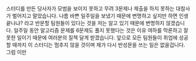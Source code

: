 스터디를 만든 당사자가 모범을 보이지 못하고 무려 3문제나 제출을 하지 못하는 대참사가 벌어지고 말았습니다.
나름 바쁜 일주일을 보냈기 때문에 변명하고 싶지만 하면 인생 끝나냐? 라고 반문할 팀원들이 있다는 것을 저는 알고 있기 때문에 변명하지 않겠습니다.
일주일 동안 알고리즘 문제를 6문제도 풀지 못했다는 것은 이유 여하를 막론하고 잘못한 일이기 때문에 여러분의 질책 달게 받겠습니다.
앞으로 모든 팀원들이 취업에 성공할 때까지 이 스터디는 멈추지 않을 것이며 제가 다시 반성문을 쓰는 일은 없을겁니다. 그럼 이만